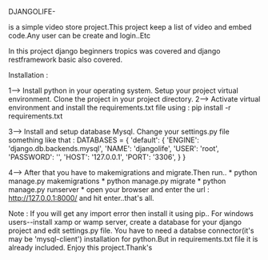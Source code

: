 DJANGOLIFE-

is a simple video store project.This project keep a list of video and embed code.Any user can be create and login..Etc

In this project django beginners tropics was covered and django restframework basic also covered.

Installation :

1--> Install python in your operating system. 
     Setup your project virtual environment. 
     Clone the project in your project directory.
2--> Activate virtual environment and install the requirements.txt file using : 
     pip install -r requirements.txt   
     
3--> Install and setup database Mysql. Change your settings.py file something like that :
     DATABASES = {
    'default': {
        'ENGINE': 'django.db.backends.mysql',
        'NAME': 'djangolife',
        'USER': 'root',
        'PASSWORD': '',
        'HOST': '127.0.0.1',
        'PORT': '3306',
    }
}

4--> After that you have to makemigrations and migrate.Then run..
    * python manage.py makemigrations
    * python manage.py migrate
    * python manage.py runserver
    * open your browser and enter the url : http://127.0.0.1:8000/ and hit enter..that's all.


Note : If you will get any import error then install it using pip..
       For windows users--install xamp or wamp server, create a database for your django project and edit settings.py file. 
       You have to need a databse connector(it's may be 'mysql-client') installation for python.But in requirements.txt file it is already included.
       Enjoy this project.Thank's
